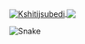 <a href="https://github.com/kshitijsubedi">
  <img align="center" src="https://github-readme-stats.vercel.app/api?username=kshitijsubedi&show_icons=true&theme=dark&count_private=true&include_all_commits=true&hide_border=true" alt="Kshitijsubedi" />
</a>
<a href="https://github.com/kshitijsubedi">
  <img align="center" src="https://readme-jokes.vercel.app/api?hideBorder" />
</a>

![Snake](https://github.com/kshitijsubedi/kshitijsubedi/blob/output/assets/github-contribution-grid-snake.svg)
